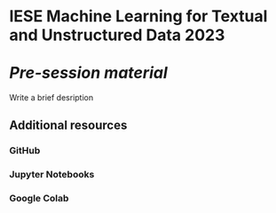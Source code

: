 # IESE Machine Learning for Textual and Unstructured Data 2023 <br><br> *Pre-session material*


Write a brief desription

## Additional resources

### GitHub

### Jupyter Notebooks

### Google Colab
